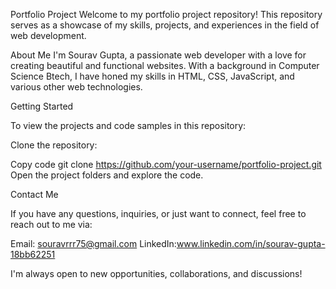 Portfolio Project
Welcome to my portfolio project repository! This repository serves as a showcase of my skills, projects, and experiences in the field of web development.

About Me
I'm Sourav Gupta, a passionate web developer with a love for creating beautiful and functional websites. With a background in Computer Science Btech, I have honed my skills in HTML, CSS, JavaScript, and various other web technologies.

Getting Started

To view the projects and code samples in this repository:

Clone the repository:

Copy code
git clone https://github.com/your-username/portfolio-project.git
Open the project folders and explore the code.

Contact Me

If you have any questions, inquiries, or just want to connect, feel free to reach out to me via:

Email: souravrrr75@gmail.com
LinkedIn:www.linkedin.com/in/sourav-gupta-18bb62251

I'm always open to new opportunities, collaborations, and discussions!
